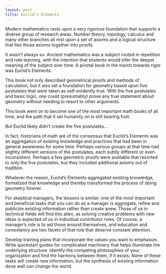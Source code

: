 ```yaml
---
layout: post
title: Euclid's Elements
---
```


Modern mathematics rests upon a very rigorous foundation that supports a diverse group of research areas. 
Number theory, topology, calculus and many other branches all rest upon a set of axioms and a logical 
structure that ties those axioms together into proofs.

It wasn’t always so. Ancient mathematics was a subject rooted in repetition and rote learning, with the intention
that students would infer the deeper meaning of the subject over time. A pivotal book in the march towards 
rigor was Euclid’s Elements.

This book not only described geometrical proofs and methods of calculation, but it also set a 
foundation for geometry based upon five postulates that were taken as self-evidently true. With 
the five postulates and basic logic, one could (presumably) prove any true statement about geometry 
without needing to resort to other arguments.

This book went on to become one of the most important math books of all time, and the path that 
it set humanity on is still bearing fruit.

But Euclid likely didn’t create the five postulates…

In fact, historians of math are of the consensus that Euclid’s Elements was an aggregation of existing 
knowledge and practices that had been in general awareness for some time. Perhaps various groups at that 
time had slightly different versions of the postulates, each subtly different or even inconsistent. Perhaps a few
geometric proofs were available that resorted to only the five postulates, but they included additional 
axioms out of tradition.

Whatever the reason, Euclid’s Elements aggregated existing knowledge, formalized that knowledge and thereby 
transformed the process of doing geometry forever.

For skeptical managers, the lessons is similar: one of the most important and beneficial tasks that you can do as a 
manager is aggregate, refine and publicize existing information rather than create anew. Those of us in technical 
fields will find this alien, as solving creative problems with new ideas is expected of us in individual contributor 
roles. Of course, a manager’s role is to aid those around themselves, and education and consistency are two facets of 
that role that deserve constant attention.

Develop training plans that incorporate the values you want to emphasize. Write quickstart guides for complicated 
machinery that helps illuminate the underlying structure. Identify the competing philosophies of your organization and
find the harmony between them, if it exists. None of these tasks will create new information, but the synthesis of 
existing information done well can change the world. 
